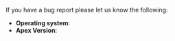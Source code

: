 
If you have a bug report please let us know the following:

  - __Operating system__:
  - __Apex Version__:
